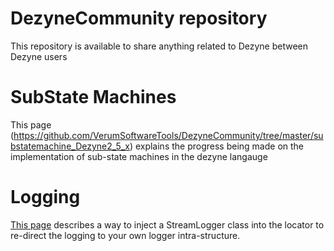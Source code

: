 # DezyneCommunity repository

This repository is available to share anything related to Dezyne between Dezyne users 

# SubState Machines

This page (https://github.com/VerumSoftwareTools/DezyneCommunity/tree/master/substatemachine_Dezyne2_5_x) explains the progress being made on the implementation of sub-state machines in the dezyne langauge

# Logging

[This page](https://github.com/VerumSoftwareTools/DezyneCommunity/tree/master/logging) describes a way to inject a StreamLogger class into the locator to re-direct the logging to your own logger intra-structure.

